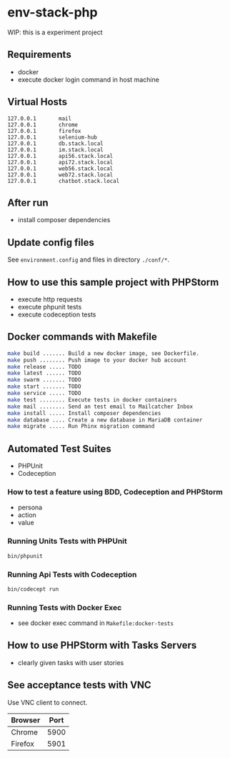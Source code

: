 # env-stack-php

WIP: this is a experiment project

## Requirements
- docker
- execute docker login command in host machine

## Virtual Hosts
```
127.0.0.1		mail
127.0.0.1		chrome
127.0.0.1		firefox
127.0.0.1		selenium-hub
127.0.0.1		db.stack.local
127.0.0.1		im.stack.local
127.0.0.1		api56.stack.local
127.0.0.1		api72.stack.local
127.0.0.1		web56.stack.local
127.0.0.1		web72.stack.local
127.0.0.1		chatbot.stack.local
```

## After run
- install composer dependencies

## Update config files
See ``environment.config`` and files in directory ``./conf/*``.

## How to use this sample project with PHPStorm
- execute http requests
- execute phpunit tests
- execute codeception tests

## Docker commands with Makefile

```bash
make build ....... Build a new docker image, see Dockerfile.
make push ........ Push image to your docker hub account
make release ..... TODO
make latest ...... TODO
make swarm ....... TODO
make start ....... TODO
make service ..... TODO
make test ........ Execute tests in docker containers
make mail ........ Send an test email to Mailcatcher Inbox
make install ..... Install composer dependencies
make database .... Create a new database in MariaDB container
make migrate ..... Run Phinx migration command
```

## Automated Test Suites
- PHPUnit
- Codeception

### How to test a feature using BDD, Codeception and PHPStorm
- persona
- action
- value

### Running Units Tests with PHPUnit
```bash
bin/phpunit
```

### Running Api Tests with Codeception
```bash
bin/codecept run
```

### Running Tests with Docker Exec
- see docker exec command in `Makefile:docker-tests`

## How to use PHPStorm with Tasks Servers
- clearly given tasks with user stories


## See acceptance tests with VNC

Use VNC client to connect.

Browser | Port
--------|-------
Chrome  | 5900
Firefox | 5901

